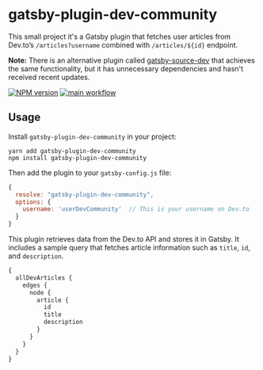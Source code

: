 # gatsby-plugin-dev-community

This small project it's a Gatsby plugin that fetches user articles from Dev.to’s `/articles?username` combined with `/articles/${id}` endpoint.

**Note:** There is an alternative plugin called [gatsby-source-dev](https://github.com/geocine/gatsby-source-dev) that achieves the same functionality, but it has unnecessary dependencies and hasn't received recent updates.

[![NPM version](https://badgen.net/npm/v/gatsby-plugin-dev-community)](https://www.npmjs.com/package/gatsby-plugin-dev-community)
[![main workflow](https://github.com/foqc/gatsby-plugin-dev-community/actions/workflows/main.yml/badge.svg)](https://github.com/foqc/gatsby-plugin-dev-community/actions/workflows/main.yml)

## Usage

Install `gatsby-plugin-dev-community` in your project:

```
yarn add gatsby-plugin-dev-community
npm install gatsby-plugin-dev-community
```

Then add the plugin to your `gatsby-config.js` file:

```js
{
  resolve: "gatsby-plugin-dev-community",
  options: {
    username: 'userDevCommunity'  // This is your username on Dev.to
  }
}
```

This plugin retrieves data from the Dev.to API and stores it in Gatsby. It includes a sample query that fetches article information such as `title`, `id`, and `description`.

```js
{
  allDevArticles {
    edges {
      node {
        article {
          id
          title
          description
        }
      }
    }
  }
}
```
